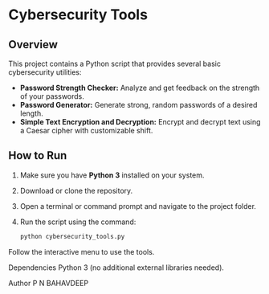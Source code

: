 # Cybersecurity Tools

## Overview

This project contains a Python script that provides several basic cybersecurity utilities:

- **Password Strength Checker:** Analyze and get feedback on the strength of your passwords.
- **Password Generator:** Generate strong, random passwords of a desired length.
- **Simple Text Encryption and Decryption:** Encrypt and decrypt text using a Caesar cipher with customizable shift.

## How to Run

1. Make sure you have **Python 3** installed on your system.
2. Download or clone the repository.
3. Open a terminal or command prompt and navigate to the project folder.
4. Run the script using the command:

   ```bash
   python cybersecurity_tools.py
Follow the interactive menu to use the tools.

Dependencies
Python 3 (no additional external libraries needed).

Author
P N BAHAVDEEP


